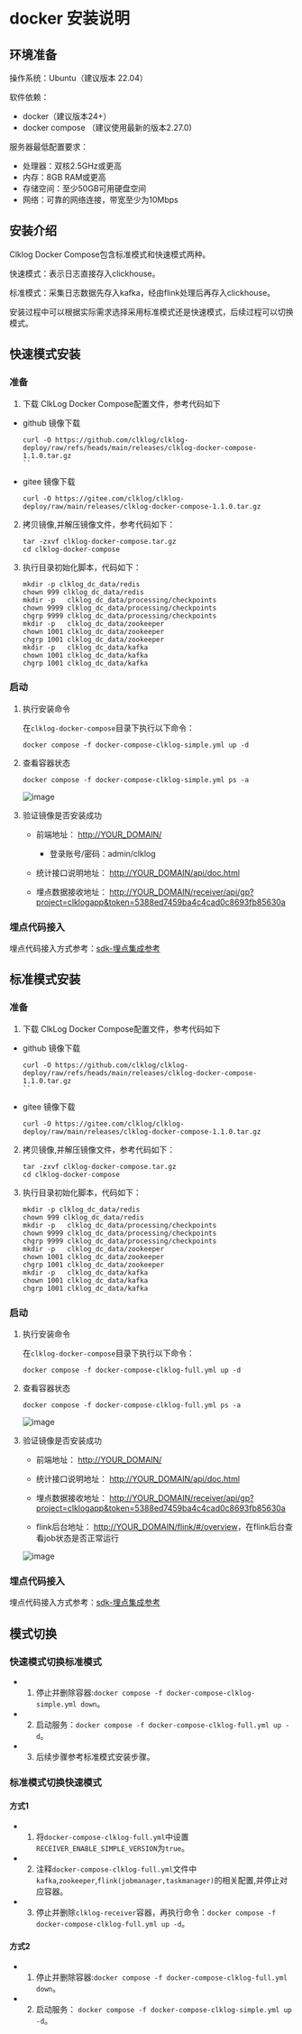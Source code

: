 
# docker 安装说明

## 环境准备

操作系统：Ubuntu（建议版本 22.04）

软件依赖：

- docker（建议版本24+）
- docker compose （建议使用最新的版本2.27.0)

服务器最低配置要求：

- 处理器：双核2.5GHz或更高
- 内存：8GB RAM或更高
- 存储空间：至少50GB可用硬盘空间
- 网络：可靠的网络连接，带宽至少为10Mbps

## 安装介绍

   Clklog Docker Compose包含标准模式和快速模式两种。

   快速模式：表示日志直接存入clickhouse。

   标准模式：采集日志数据先存入kafka，经由flink处理后再存入clickhouse。

   安装过程中可以根据实际需求选择采用标准模式还是快速模式，后续过程可以切换模式。

## 快速模式安装

### 准备

1. 下载 ClkLog Docker Compose配置文件，参考代码如下

- github 镜像下载

    ```
   curl -O https://github.com/clklog/clklog-deploy/raw/refs/heads/main/releases/clklog-docker-compose-1.1.0.tar.gz
    ``

- gitee 镜像下载

    ```
   curl -O https://gitee.com/clklog/clklog-deploy/raw/main/releases/clklog-docker-compose-1.1.0.tar.gz
    ```

2. 拷贝镜像,并解压镜像文件，参考代码如下：

    ```
    tar -zxvf clklog-docker-compose.tar.gz
    cd clklog-docker-compose 
    ```

3. 执行目录初始化脚本，代码如下：

    ```
    mkdir -p clklog_dc_data/redis
    chown 999 clklog_dc_data/redis
    mkdir -p   clklog_dc_data/processing/checkpoints
    chown 9999 clklog_dc_data/processing/checkpoints
    chgrp 9999 clklog_dc_data/processing/checkpoints
    mkdir -p   clklog_dc_data/zookeeper
    chown 1001 clklog_dc_data/zookeeper
    chgrp 1001 clklog_dc_data/zookeeper
    mkdir -p   clklog_dc_data/kafka
    chown 1001 clklog_dc_data/kafka
    chgrp 1001 clklog_dc_data/kafka

    ```

### 启动

1. 执行安装命令

   在`clklog-docker-compose`目录下执行以下命令：

    ```
    docker compose -f docker-compose-clklog-simple.yml up -d
    ```

2. 查看容器状态

    ```
    docker compose -f docker-compose-clklog-simple.yml ps -a
    ```

    ![image](https://clklog.com/assets/imgs/simple_container.png)  

3. 验证镜像是否安装成功

   - 前端地址： <http://YOUR_DOMAIN/>  
       - 登录账号/密码：admin/clklog
  
   - 统计接口说明地址： <http://YOUR_DOMAIN/api/doc.html>

   - 埋点数据接收地址： <http://YOUR_DOMAIN/receiver/api/gp?project=clklogapp&token=5388ed7459ba4c4cad0c8693fb85630a>

### 埋点代码接入

   埋点代码接入方式参考：[sdk-埋点集成参考](https://clklog.com/#/integration/reference)

## 标准模式安装

### 准备

1. 下载 ClkLog Docker Compose配置文件，参考代码如下

- github 镜像下载

    ```
   curl -O https://github.com/clklog/clklog-deploy/raw/refs/heads/main/releases/clklog-docker-compose-1.1.0.tar.gz
    ``

- gitee 镜像下载

    ```
   curl -O https://gitee.com/clklog/clklog-deploy/raw/main/releases/clklog-docker-compose-1.1.0.tar.gz
    ```

2. 拷贝镜像,并解压镜像文件，参考代码如下：

    ```
    tar -zxvf clklog-docker-compose.tar.gz
    cd clklog-docker-compose 
    ```
<!-- 
3. 根据实际情况修改`.env`文件中的默认配置：

    ```
    #[Clickhouse]
    # clickhouse用户名
    CK_USER_NAME=default 
    # clickhouse密码
    CK_USER_PWD=clklogpwd 

    #[ClkLog]
    # clklog数据库名称
    CLKLOG_LOG_DB=clklog    
    ``` -->

3. 执行目录初始化脚本，代码如下：

    ```
    mkdir -p clklog_dc_data/redis
    chown 999 clklog_dc_data/redis
    mkdir -p   clklog_dc_data/processing/checkpoints
    chown 9999 clklog_dc_data/processing/checkpoints
    chgrp 9999 clklog_dc_data/processing/checkpoints
    mkdir -p   clklog_dc_data/zookeeper
    chown 1001 clklog_dc_data/zookeeper
    chgrp 1001 clklog_dc_data/zookeeper
    mkdir -p   clklog_dc_data/kafka
    chown 1001 clklog_dc_data/kafka
    chgrp 1001 clklog_dc_data/kafka

    ```

### 启动

1. 执行安装命令

   在`clklog-docker-compose`目录下执行以下命令：

    ```
    docker compose -f docker-compose-clklog-full.yml up -d
    ```

2. 查看容器状态

    ```
    docker compose -f docker-compose-clklog-full.yml ps -a
    ```

    ![image](https://clklog.com/assets/imgs/full_container_status.png)  

3. 验证镜像是否安装成功

   - 前端地址： <http://YOUR_DOMAIN/>

   - 统计接口说明地址： <http://YOUR_DOMAIN/api/doc.html>

   - 埋点数据接收地址： <http://YOUR_DOMAIN/receiver/api/gp?project=clklogapp&token=5388ed7459ba4c4cad0c8693fb85630a>

   - flink后台地址： <http://YOUR_DOMAIN/flink/#/overview>，在flink后台查看job状态是否正常运行

   ![image](https://clklog.com/assets/imgs/flink-status.png)  

### 埋点代码接入

   埋点代码接入方式参考：[sdk-埋点集成参考](https://clklog.com/#/integration/reference)

## 模式切换

### 快速模式切换标准模式

- 1. 停止并删除容器:`docker compose -f docker-compose-clklog-simple.yml down`。
- 2. 启动服务：`docker compose -f docker-compose-clklog-full.yml up -d`。
- 3. 后续步骤参考标准模式安装步骤。

### 标准模式切换快速模式

#### 方式1

- 1. 将`docker-compose-clklog-full.yml`中设置`RECEIVER_ENABLE_SIMPLE_VERSION`为`true`。
- 2. 注释`docker-compose-clklog-full.yml`文件中`kafka`,`zookeeper`,`flink(jobmanager,taskmanager)`的相关配置,并停止对应容器。
- 3. 停止并删除`clklog-receiver`容器，再执行命令：`docker compose -f docker-compose-clklog-full.yml up -d`。

#### 方式2

- 1. 停止并删除容器:`docker compose -f docker-compose-clklog-full.yml down`。
- 2. 启动服务： `docker compose -f docker-compose-clklog-simple.yml up -d`。
